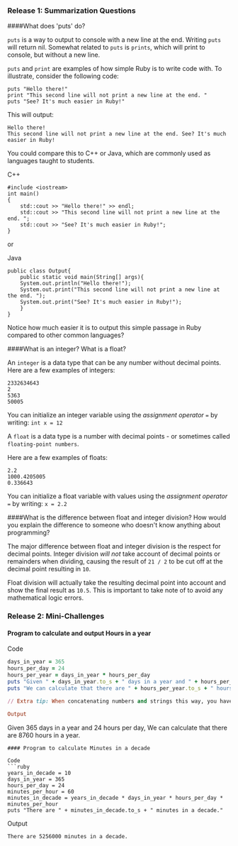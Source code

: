 ### Release 1: Summarization Questions

####What does 'puts' do?

`puts` is a way to output to console with a new line at the end. Writing `puts` will return nil. Somewhat related to `puts` is `prints`, which will print to console, but without a new line. 

`puts` and `print` are examples of how simple Ruby is to write code with.
To illustrate, consider the following code:

```
puts "Hello there!"
print "This second line will not print a new line at the end. "
puts "See? It's much easier in Ruby!"
```
This will output:

```
Hello there!
This second line will not print a new line at the end. See? It's much easier in Ruby!
```

You could compare this to C++ or Java, which are commonly used as languages taught to students.

C++
```
#include <iostream>
int main()
{
	std::cout >> "Hello there!" >> endl;
	std::cout >> "This second line will not print a new line at the end. ";
	std::cout >> "See? It's much easier in Ruby!";
}
```

or

Java
```
public class Output{
	public static void main(String[] args){
	System.out.println("Hello there!");
	System.out.print("This second line will not print a new line at the end. ");
	System.out.print("See? It's much easier in Ruby!");
	}
}

```

Notice how much easier it is to output this simple passage in Ruby compared to other common languages?

####What is an integer? What is a float?

An `integer` is a data type that can be any number without decimal points.
Here are a few examples of integers:

```
2332634643
2
5363
50005
```

You can initialize an integer variable using the *assignment operator* `=` by writing:
`int x = 12`

A `float` is a data type is a number with decimal points - or sometimes called `floating-point numbers`. 

Here are a few examples of floats:

```
2.2
1000.4205005
0.336643
```

You can initialize a float variable with values using the *assignment operator* `=` by writing:
`x = 2.2`

####What is the difference between float and integer division? How would you explain the difference to someone who doesn't know anything about programming?

The major difference between float and integer division is the respect for decimal points. Integer division *will not* take account of decimal points or remainders when dividing, causing the result of `21 / 2` to be cut off at the decimal point resulting in `10`.

Float division will actually take the resulting decimal point into account and show the final result as `10.5`. This is important to take note of to avoid any mathematical logic errors.

### Release 2: Mini-Challenges

#### Program to calculate and output Hours in a year

Code
```ruby
days_in_year = 365
hours_per_day = 24
hours_per_year = days_in_year * hours_per_day
puts "Given " + days_in_year.to_s + " days in a year and " + hours_per_day.to_s + " hours per day,"
puts "We can calculate that there are " + hours_per_year.to_s + " hours in a year."

// Extra tip: When concatenating numbers and strings this way, you have to convert the object into a string before it can be used. The method .to_s will do this.

Output
```
Given 365 days in a year and 24 hours per day,
We can calculate that there are 8760 hours in a year.
```
#### Program to calculate Minutes in a decade

Code
```ruby
years_in_decade = 10
days_in_year = 365
hours_per_day = 24
minutes_per_hour = 60
minutes_in_decade = years_in_decade * days_in_year * hours_per_day * minutes_per_hour
puts "There are " + minutes_in_decade.to_s + " minutes in a decade."
```

Output
```
There are 5256000 minutes in a decade.
```